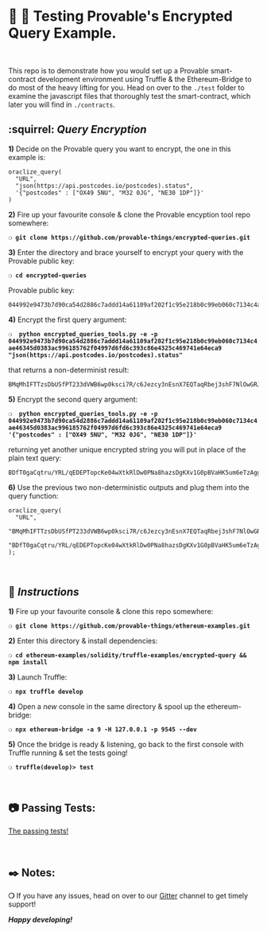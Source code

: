 # :wrench: :construction: Testing Provable's Encrypted Query Example.

&nbsp;

This repo is to demonstrate how you would set up a Provable smart-contract development environment using Truffle & the Ethereum-Bridge to do most of the heavy lifting for you. Head on over to the `./test` folder to examine the javascript files that thoroughly test the smart-contract, which later you will find in `./contracts`.

## :squirrel: _Query Encryption_

**1)** Decide on the Provable query you want to encrypt, the one in this example is:

```
oraclize_query(
  "URL",
  "json(https://api.postcodes.io/postcodes).status",
  '{"postcodes" : ["OX49 5NU", "M32 0JG", "NE30 1DP"]}'
)
```

**2)** Fire up your favourite console & clone the Provable encyption tool repo somewhere:

__`❍ git clone https://github.com/provable-things/encrypted-queries.git`__

**3)** Enter the directory and brace yourself to encrypt your query with the Provable public key:

__`❍ cd encrypted-queries`__

Provable public key:

```
044992e9473b7d90ca54d2886c7addd14a61109af202f1c95e218b0c99eb060c7134c4ae46345d0383ac996185762f04997d6fd6c393c86e4325c469741e64eca9
```

**4)** Encrypt the first query argument:

__`❍  python encrypted_queries_tools.py -e -p 044992e9473b7d90ca54d2886c7addd14a61109af202f1c95e218b0c99eb060c7134c4ae46345d0383ac996185762f04997d6fd6c393c86e4325c469741e64eca9 "json(https://api.postcodes.io/postcodes).status"`__

that returns a non-determinist result:

```
BMqMhIFTTzsDbUSfPT233dVWB6wp0ksci7R/c6Jezcy3nEsnX7EQTaqRbej3shF7NlOwGRJAs1IBtYS32f6HrexffY+z1XMCHp+W6vFaIpDSVP0sVxiokuO0fr+ePxHOkvUh9x49BSmageBbHM1RB6QY/xhhvwJtssZOspEHvic=
```

**5)** Encrypt the second query argument:

__`❍  python encrypted_queries_tools.py -e -p 044992e9473b7d90ca54d2886c7addd14a61109af202f1c95e218b0c99eb060c7134c4ae46345d0383ac996185762f04997d6fd6c393c86e4325c469741e64eca9 '{"postcodes" : ["OX49 5NU", "M32 0JG", "NE30 1DP"]}'`__

returning yet another unique encrypted string you will put in place of the plain text query:

```
BDfT0gaCqtru/YRL/qEDEPTopcKe04wXtkRlDw0PNa8hazsDgKXv1G0pBVaHK5um6eTzAggrLKlXVLSUqI6rVzd9oaDST4Zo1NtLf2iMwWI0yx7sWwuhFY0Ot+OltgHLf8SclyRuHZHiOq+Ubx1pBtFGImYH4yMon1PgR+V9iWqN2gzv
```

**6)** Use the previous two non-deterministic outputs and plug them into the query function:

```
oraclize_query(
  "URL",
  "BMqMhIFTTzsDbUSfPT233dVWB6wp0ksci7R/c6Jezcy3nEsnX7EQTaqRbej3shF7NlOwGRJAs1IBtYS32f6HrexffY+z1XMCHp+W6vFaIpDSVP0sVxiokuO0fr+ePxHOkvUh9x49BSmageBbHM1RB6QY/xhhvwJtssZOspEHvic=",
  "BDfT0gaCqtru/YRL/qEDEPTopcKe04wXtkRlDw0PNa8hazsDgKXv1G0pBVaHK5um6eTzAggrLKlXVLSUqI6rVzd9oaDST4Zo1NtLf2iMwWI0yx7sWwuhFY0Ot+OltgHLf8SclyRuHZHiOq+Ubx1pBtFGImYH4yMon1PgR+V9iWqN2gzv"
);
```

&nbsp;

## :page_with_curl:  _Instructions_

**1)** Fire up your favourite console & clone this repo somewhere:

__`❍ git clone https://github.com/provable-things/ethereum-examples.git`__

**2)** Enter this directory & install dependencies:

__`❍ cd ethereum-examples/solidity/truffle-examples/encrypted-query && npm install`__

**3)** Launch Truffle:

__`❍ npx truffle develop`__

**4)** Open a _new_ console in the same directory & spool up the ethereum-bridge:

__`❍ npx ethereum-bridge -a 9 -H 127.0.0.1 -p 9545 --dev`__

**5)** Once the bridge is ready & listening, go back to the first console with Truffle running & set the tests going!

__`❍ truffle(develop)> test`__

&nbsp;

## :camera: Passing Tests:

[The passing tests!](encrypted-query.png)

&nbsp;

## :black_nib: Notes:

__❍__ If you have any issues, head on over to our [Gitter](https://gitter.im/oraclize/ethereum-api?raw=true) channel to get timely support!

__*Happy developing!*__
